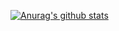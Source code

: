 [![Anurag's github stats](https://github-readme-stats.vercel.app/api?username=FairyEver&orgs=d2-projects&show_icons=true&count_private=true)](https://github.com/anuraghazra/github-readme-stats)
